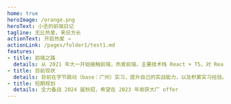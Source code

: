 ```yaml
---
home: true
heroImage: /orange.png
heroText: 小丞的前端日记
tagline: 无比热爱，来日方长
actionText: 开启热爱 →
actionLink: /pages/folder1/test1.md
features:
- title: 前端之路
  details: 从 2021 年大一开始接触前端，热爱前端，主要技术栈 React + TS，对 React 源码有深入的理解
- title: 目前现状
  details: 目前在字节跳动（base：广州）实习，提升自己的实战能力，以及积累实习经验。
- title: 短期规划
  details: 全力备战 2024 届秋招，希望在 2023 年收获大厂 offer
---
```

<!-- 
<ClientOnly>
  <BottomData/>
</ClientOnly> -->